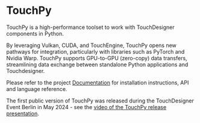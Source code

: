 # TouchPy
TouchPy is a high-performance toolset to work with TouchDesigner components in Python.

By leveraging Vulkan, CUDA, and TouchEngine, TouchPy opens new pathways for integration, particularly with libraries such as PyTorch and Nvidia Warp. TouchPy supports GPU-to-GPU (zero-copy) data transfers, streamlining data exchange between standalone Python applications and Touchdesigner.

Please refer to the project [Documentation](https://intentdev.github.io/touchpy/) for installation instructions, API and language reference.

The first public version of TouchPy was released during the TouchDesigner Event Berlin in May 2024 - see the [video of the TouchPy release presentation](https://www.youtube.com/live/hxCsPlc6W-o?t=10315s).